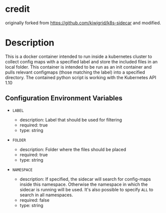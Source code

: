 # credit
originally forked from https://github.com/kiwigrid/k8s-sidecar and modified.

# Description
This is a docker container intended to run inside a kubernetes cluster to collect config maps with a specified label and
store the included files in an local folder. This container is intended to be run as an init container and pulls relevant
configmaps (those matching the label) into a specified directory.  The contained python script is working with the Kubernetes API 1.10

## Configuration Environment Variables

- `LABEL` 
  - description: Label that should be used for filtering
  - required: true
  - type: string

- `FOLDER`
  - description: Folder where the files should be placed
  - required: true
  - type: string

- `NAMESPACE`
  - description: If specified, the sidecar will search for config-maps inside this namespace. Otherwise the namespace in which the sidecar is running will be used. It's also possible to specify `ALL` to search in all namespaces.
  - required: false
  - type: string
